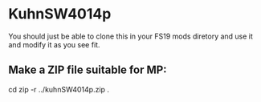 # KuhnSW4014p

You should just be able to clone this in your FS19 mods diretory and use it
and modify it as you see fit.

## Make a ZIP file suitable for MP:

 cd <repo dir>
 zip -r ../kuhnSW4014p.zip .

